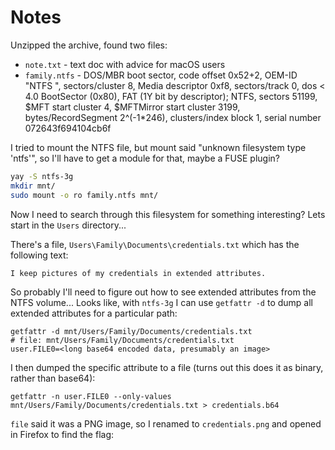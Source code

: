 # Notes

Unzipped the archive, found two files:
* `note.txt` - text doc with advice for macOS users
* `family.ntfs` - DOS/MBR boot sector, code offset 0x52+2, OEM-ID "NTFS    ", sectors/cluster 8, Media descriptor 0xf8, sectors/track 0, dos < 4.0 BootSector (0x80), FAT (1Y bit by descriptor); NTFS, sectors 51199, $MFT start cluster 4, $MFTMirror start cluster 3199, bytes/RecordSegment 2^(-1*246), clusters/index block 1, serial number 072643f694104cb6f

I tried to mount the NTFS file, but mount said "unknown filesystem type 'ntfs'", so I'll have to get a module for that, maybe a FUSE plugin?
```bash
yay -S ntfs-3g
mkdir mnt/
sudo mount -o ro family.ntfs mnt/
```

Now I need to search through this filesystem for something interesting? Lets start in the `Users` directory...

There's a file, `Users\Family\Documents\credentials.txt` which has the following text:
```
I keep pictures of my credentials in extended attributes.
```

So probably I'll need to figure out how to see extended attributes from the NTFS volume...
Looks like, with `ntfs-3g` I can use `getfattr -d` to dump all extended attributes for a particular path:
```
getfattr -d mnt/Users/Family/Documents/credentials.txt
# file: mnt/Users/Family/Documents/credentials.txt
user.FILE0=<long base64 encoded data, presumably an image>
```

I then dumped the specific attribute to a file (turns out this does it as binary, rather than base64):
```
getfattr -n user.FILE0 --only-values mnt/Users/Family/Documents/credentials.txt > credentials.b64
```

`file` said it was a PNG image, so I renamed to `credentials.png` and opened in Firefox to find the flag:
```
```
